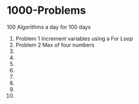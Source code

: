 # 1000-Problems
100 Algorithms a day for 100 days

<ol>
  <li>Problem 1
  Increment variables using a For Loop
  
  <li>Problem 2
  Max of four numbers
  
  <li>
  <li>
  <li>
  <li>
  <li>
  <li>
  <li>
  <li>

  
</ol>
